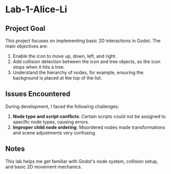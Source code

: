 # Lab-1-Alice-Li

## Project Goal
This project focuses on implementing basic 2D interactions in Godot. The main objectives are:

1. Enable the icon to move up, down, left, and right.  
2. Add collision detection between the icon and tree objects, so the icon stops when it hits a tree.  
3. Understand the hierarchy of nodes, for example, ensuring the background is placed at the top of the list.

## Issues Encountered
During development, I faced the following challenges:

1. **Node type and script conflicts**: Certain scripts could not be assigned to specific node types, causing errors.  
2. **Improper child node ordering**: Misordered nodes made transformations and scene adjustments very confusing.

## Notes
This lab helps me get familiar with Godot's node system, collision setup, and basic 2D movement mechanics.
